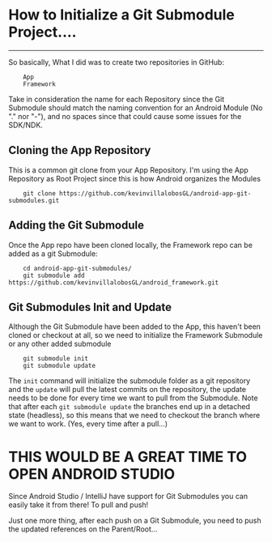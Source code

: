# How to Initialize a Git Submodule Project....
-----------------------------------------------

So basically, What I did was to create two repositories in GitHub:

```
	App
	Framework
```

Take in consideration the name for each Repository since the Git Submodule should match the naming convention for an Android Module (No "." nor "-"), and no spaces since that could cause some issues for the SDK/NDK. 


## Cloning the App Repository

This is a common git clone from your App Repository. I'm using the App Repository as Root Project since this is how Android organizes the Modules

```
	git clone https://github.com/kevinvillalobosGL/android-app-git-submodules.git 
```

## Adding the Git Submodule 

Once the App repo have been cloned locally, the Framework repo can be added as a git Submodule: 

```
	cd android-app-git-submodules/
	git submodule add https://github.com/kevinvillalobosGL/android_framework.git
```

## Git Submodules Init and Update

Although the Git Submodule have been added to the App, this haven't been cloned or checkout at all, so we need to initialize the Framework Submodule or any other added submodule

```
	git submodule init
	git submodule update
```

The `init` command will initialize the submodule folder as a git repository and the `update` will pull the latest commits on the repository, the update needs to be done for every time we want to pull from the Submodule.
Note that after each `git submodule update` the branches end up in a detached state (headless), so this means that we need to checkout the branch where we want to work. (Yes, every time after a pull...) 



# THIS WOULD BE A GREAT TIME TO OPEN ANDROID STUDIO

Since Android Studio / IntelliJ have support for Git Submodules you can easily take it from there! To pull and push!

Just one more thing, after each push on a Git Submodule, you need to push the updated references on the Parent/Root...






